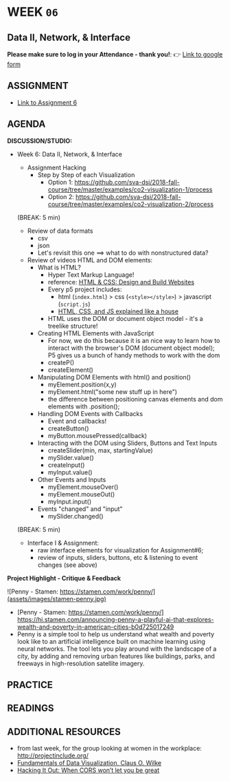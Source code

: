# WEEK `06`
## Data II, Network, & Interface



**Please make sure to log in your Attendance - thank you!**:
👉 [Link to google form]()


## ASSIGNMENT

* [Link to Assignment 6](ASSIGNMENT06.md)


## AGENDA

**DISCUSSION/STUDIO:**

- Week 6: Data II, Network, & Interface
  - Assignment Hacking
    - Step by Step of each Visualization
      - Option 1: https://github.com/sva-dsi/2018-fall-course/tree/master/examples/co2-visualization-1/process
      - Option 2: https://github.com/sva-dsi/2018-fall-course/tree/master/examples/co2-visualization-2/process

  (BREAK: 5 min)

  - Review of data formats
    - csv
    - json
    - Let's revisit this one ==> what to do with nonstructured data?
  - Review of videos HTML and DOM elements:
    - What is HTML?
      - Hyper Text Markup Language!
      - reference: [HTML & CSS: Design and Build Websites](http://www.htmlandcssbook.com/)
      - Every p5 project includes:
        - html (`index.html`) > css (`<style></style>`) > javascript (`script.js`)
        - [HTML, CSS, and JS explained like a house](https://generalassemb.ly/blog/website-is-like-a-house/)
      - HTML uses the DOM or document object model - it's a treelike structure!
    - Creating HTML Elements with JavaScript
      - For now, we do this because it is an nice way to learn how to interact with the browser's DOM (document object model); P5 gives us a bunch of handy methods to work with the dom
      - createP()
      - createElement()
    - Manipulating DOM Elements with html() and position()
      - myElement.position(x,y)
      - myElement.html("some new stuff up in here")
      - the difference between positioning canvas elements and dom elements with .position();
    - Handling DOM Events with Callbacks
      - Event and callbacks!
      - createButton()
      - myButton.mousePressed(callback)
    - Interacting with the DOM using Sliders, Buttons and Text Inputs
      - createSlider(min, max, startingValue)
      - mySlider.value()
      - createInput()
      - myInput.value()
    - Other Events and Inputs
      - myElement.mouseOver()
      - myElement.mouseOut()
      - myInput.input()
    - Events "changed" and "input"
      - mySlider.changed()

  (BREAK: 5 min)

  - Interface I & Assignment:
    - raw interface elements for visualization for Assignment#6;
    - review of inputs, sliders, buttons, etc & listening to event changes (see above)

**Project Highlight - Critique & Feedback**

![Penny - Stamen: https://stamen.com/work/penny/](assets/images/stamen-penny.jpg)

- [Penny - Stamen: https://stamen.com/work/penny/]
https://hi.stamen.com/announcing-penny-a-playful-ai-that-explores-wealth-and-poverty-in-american-cities-b0d725017249
- Penny is a simple tool to help us understand what wealth and poverty look like to an artificial intelligence built on machine learning using neural networks. The tool lets you play around with the landscape of a city, by adding and removing urban features like buildings, parks, and freeways in high-resolution satellite imagery.




## PRACTICE



## READINGS



## ADDITIONAL RESOURCES

* from last week, for the group looking at women in the workplace: http://projectinclude.org/
* [Fundamentals of Data Visualization, Claus O. Wilke](https://serialmentor.com/dataviz/)
* [Hacking It Out: When CORS won’t let you be great](https://medium.com/netscape/hacking-it-out-when-cors-wont-let-you-be-great-35f6206cc646)
